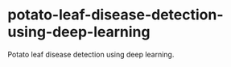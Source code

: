# potato-leaf-disease-detection-using-deep-learning
Potato leaf disease detection using deep learning.
